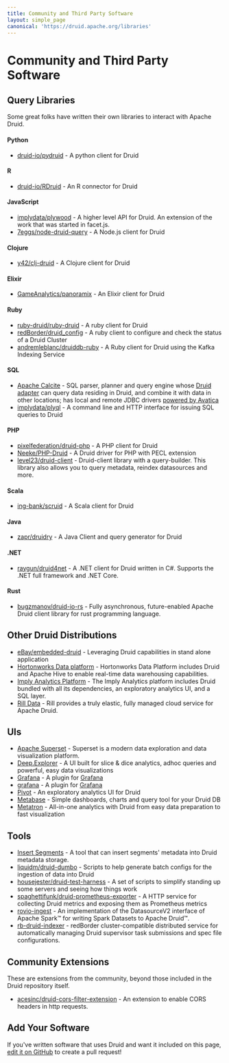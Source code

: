 ```yaml
---
title: Community and Third Party Software
layout: simple_page
canonical: 'https://druid.apache.org/libraries'
---
```


# Community and Third Party Software

Query Libraries
---------------

Some great folks have written their own libraries to interact with Apache Druid.

#### Python

* [druid-io/pydruid](https://github.com/druid-io/pydruid) - A python client for Druid

#### R

* [druid-io/RDruid](https://github.com/druid-io/RDruid) - An R connector for Druid

#### JavaScript

* [implydata/plywood](https://github.com/implydata/plywood) - A higher level API for Druid. An extension of the work that was started in facet.js.
* [7eggs/node-druid-query](https://github.com/7eggs/node-druid-query) - A Node.js client for Druid

#### Clojure

* [y42/clj-druid](https://github.com/y42/clj-druid) - A Clojure client for Druid

#### Elixir

* [GameAnalytics/panoramix](https://github.com/GameAnalytics/panoramix) - An Elixir client for Druid

#### Ruby

* [ruby-druid/ruby-druid](https://github.com/ruby-druid/ruby-druid) - A ruby client for Druid
* [redBorder/druid_config](https://github.com/redBorder/druid_config) - A ruby client to configure and check the status of a Druid Cluster
* [andremleblanc/druiddb-ruby](https://github.com/andremleblanc/druiddb-ruby) - A Ruby client for Druid using the Kafka Indexing Service

#### SQL

* [Apache Calcite](http://calcite.apache.org/) - SQL parser, planner and query engine whose [Druid adapter](http://calcite.apache.org/docs/druid_adapter.html) can query data residing in Druid, and combine it with data in other locations; has local and remote JDBC drivers [powered by Avatica](http://calcite.apache.org/avatica/)
* [implydata/plyql](https://github.com/implydata/plyql) - A command line and HTTP interface for issuing SQL queries to Druid

#### PHP

* [pixelfederation/druid-php](https://github.com/pixelfederation/druid-php) - A PHP client for Druid
* [Neeke/PHP-Druid](https://github.com/Neeke/PHP-Druid) - A Druid driver for PHP with PECL extension
* [level23/druid-client](https://github.com/level23/druid-client) - Druid-client library with a query-builder. This library also allows you to query metadata, reindex datasources and more. 

#### Scala

* [ing-bank/scruid](https://github.com/ing-bank/scruid) - A Scala client for Druid

#### Java

* [zapr/druidry](https://github.com/zapr-oss/druidry) - A Java Client and query generator for Druid

#### .NET

* [raygun/druid4net](https://github.com/MindscapeHQ/druid4net) - A .NET client for Druid written in C#. Supports the .NET full framework and .NET Core.

#### Rust

* [bugzmanov/druid-io-rs](https://github.com/bugzmanov/druid-io-rs) - Fully asynchronous, future-enabled Apache Druid client library for rust programming language.

Other Druid Distributions
-------------------------
* [eBay/embedded-druid](https://github.com/eBay/embedded-druid) - Leveraging Druid capabilities in stand alone application
* [Hortonworks Data platform](https://www.cloudera.com/products/hdp.html) - Hortonworks Data Platform includes Druid and Apache Hive to enable real-time data warehousing capabilities.   
* [Imply Analytics Platform](http://imply.io/download) - The Imply Analytics platform includes Druid bundled with all its dependencies, an exploratory analytics UI, and a SQL layer.
* [Rill Data](https://www.rilldata.com/) - Rill provides a truly elastic, fully managed cloud service for Apache Druid.

UIs
---

* [Apache Superset](https://github.com/apache/superset) - Superset is a modern data exploration and data visualization platform.
* [Deep.Explorer](https://www.deep.bi/solutions/apache-druid) - A UI built for slice & dice analytics, adhoc queries and powerful, easy data visualizations
* [Grafana](https://github.com/societe-generale/druidplugin) - A plugin for [Grafana](http://grafana.org/)
* [grafana](https://github.com/Quantiply/grafana-plugins/tree/master/features/druid) - A plugin for [Grafana](http://grafana.org/)
* [Pivot](https://github.com/implydata/pivot) - An exploratory analytics UI for Druid
* [Metabase](https://github.com/metabase/metabase) - Simple dashboards, charts and query tool for your Druid DB
* [Metatron](https://github.com/metatron-app/metatron-discovery) - All-in-one analytics with Druid from easy data preparation to fast visualization

Tools
-----

* [Insert Segments](/docs/latest/operations/insert-segment-to-db) - A tool that can insert segments' metadata into Druid metadata storage.
* [liquidm/druid-dumbo](https://github.com/liquidm/druid-dumbo) - Scripts to help generate batch configs for the ingestion of data into Druid
* [housejester/druid-test-harness](https://github.com/housejester/druid-test-harness) - A set of scripts to simplify standing up some servers and seeing how things work
* [spaghettifunk/druid-prometheus-exporter](https://github.com/spaghettifunk/druid-prometheus-exporter) - A HTTP service for collecting Druid metrics and exposing them as Prometheus metrics
* [rovio-ingest](https://github.com/rovio/rovio-ingest) - An implementation of the DatasourceV2 interface of Apache Spark™ for writing Spark Datasets to Apache Druid™.
* [rb-druid-indexer](https://github.com/redBorder/rb-druid-indexer) - redBorder cluster-compatible distributed service for automatically managing Druid supervisor task submissions and spec file configurations.

Community Extensions
--------------------

These are extensions from the community, beyond those included in the Druid repository itself.

* [acesinc/druid-cors-filter-extension](https://github.com/acesinc/druid-cors-filter-extension) - An extension to enable CORS headers in http requests.

Add Your Software
-----------------

If you've written software that uses Druid and want it included on this page,
[edit it on GitHub](https://github.com/apache/druid-website-src/blob/master/libraries.md) to create a pull request!
